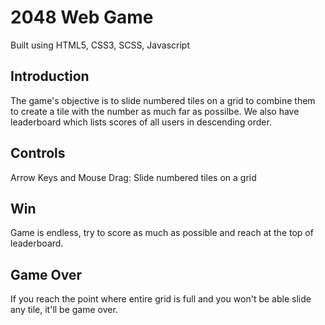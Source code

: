 # 2048 Web Game

Built using HTML5, CSS3, SCSS, Javascript

## Introduction

The game's objective is to slide numbered tiles on a grid to combine them to create a tile with the number as much far as possilbe. We also have leaderboard which lists scores of all users in descending order.

## Controls

Arrow Keys and Mouse Drag: Slide numbered tiles on a grid 

## Win

Game is endless, try to score as much as possible and reach at the top of leaderboard. 

## Game Over 

If you reach the point where entire grid is full and you won't be able slide any tile, it'll be game over.
